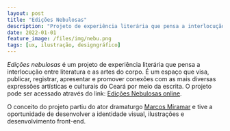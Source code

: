 ```yaml
---
layout: post
title: "Edições Nebulosas"
description: "Projeto de experiência literária que pensa a interlocução entre literatura e as artes do corpo."
date: 2022-01-01
feature_image: /files/img/nebu.png
tags: [ux, ilustração, designgráfico]
---
```





_Edições nebulosas_ é um projeto de experiência literária que pensa a interlocução entre literatura e as artes do corpo. É um espaço que visa, publicar, registrar, apresentar e promover conexões com as mais diversas expressões artísticas e culturais do Ceará por meio da escrita. O projeto pode ser acessado através do link: [Edições Nebulosas online](https://edicoesnebulosas.github.io/).

<!--more-->

O conceito do projeto partiu do ator dramaturgo [Marcos Miramar](instagram.com/omarcosmiramar/) e tive a oportunidade de desenvolver a identidade visual, ilustrações e desenvolvimento front-end.

